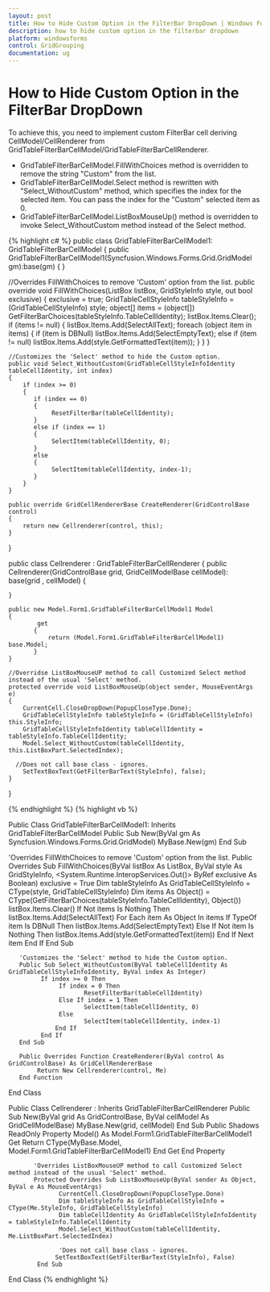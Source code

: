 ```yaml
---
layout: post
title: How to Hide Custom Option in the FilterBar DropDown | Windows Forms | Syncfusion
description: how to hide custom option in the filterbar dropdown
platform: windowsforms
control: GridGrouping
documentation: ug
---
```


# How to Hide Custom Option in the FilterBar DropDown

To achieve this, you need to implement custom FilterBar cell deriving CellModel/CellRenderer from GridTableFilterBarCellModel/GridTableFilterBarCellRenderer.

* GridTableFilterBarCellModel.FillWithChoices method is overridden to remove the string "Custom" from the list.
* GridTableFilterBarCellModel.Select method is rewritten with "Select_WithoutCustom" method, which specifies the index for the selected item. You can pass the index for the "Custom" selected item as 0.
* GridTableFilterBarCellModel.ListBoxMouseUp() method is overridden to invoke Select_WithoutCustom method instead of the Select method.


 
{% highlight c# %}
public class GridTableFilterBarCellModel1: GridTableFilterBarCellModel
{
    public GridTableFilterBarCellModel1(Syncfusion.Windows.Forms.Grid.GridModel gm):base(gm)
    {
    }

//Overrides FillWithChoices to remove 'Custom' option from the list.
    public override void FillWithChoices(ListBox listBox, GridStyleInfo style, out bool exclusive)
    {
       exclusive = true;
       GridTableCellStyleInfo tableStyleInfo = (GridTableCellStyleInfo) style;
       object[] items = (object[]) GetFilterBarChoices(tableStyleInfo.TableCellIdentity);
       listBox.Items.Clear();
       if (items != null)
       {
            listBox.Items.Add(SelectAllText);
            foreach (object item in items)
            {
                 if (item is DBNull)
                 listBox.Items.Add(SelectEmptyText);
                 else if (item != null)
                 listBox.Items.Add(style.GetFormattedText(item));
            }
       }
    }

	//Customizes the 'Select' method to hide the Custom option.
    public void Select_WithoutCustom(GridTableCellStyleInfoIdentity tableCellIdentity, int index)
    {
        if (index >= 0)
        {
           if (index == 0)
           {
                ResetFilterBar(tableCellIdentity);
           }
           else if (index == 1)
           {
                SelectItem(tableCellIdentity, 0); 
           }
           else
           {
                SelectItem(tableCellIdentity, index-1);
           }
        }
    }

    public override GridCellRendererBase CreateRenderer(GridControlBase control)
    {
        return new Cellrenderer(control, this); 
    }
}

public class Cellrenderer : GridTableFilterBarCellRenderer
{
    public Cellrenderer(GridControlBase grid, GridCellModelBase cellModel): base(grid , cellModel)
    {

    }

    public new Model.Form1.GridTableFilterBarCellModel1 Model
    {
            get
           {
               return (Model.Form1.GridTableFilterBarCellModel1) base.Model;
           }
    }

	//Overridse ListBoxMouseUP method to call Customized Select method instead of the usual 'Select' method.
    protected override void ListBoxMouseUp(object sender, MouseEventArgs e)
    {
        CurrentCell.CloseDropDown(PopupCloseType.Done);
        GridTableCellStyleInfo tableStyleInfo = (GridTableCellStyleInfo) this.StyleInfo;
        GridTableCellStyleInfoIdentity tableCellIdentity = tableStyleInfo.TableCellIdentity;
        Model.Select_WithoutCustom(tableCellIdentity, this.ListBoxPart.SelectedIndex);

	  //Does not call base class - ignores. 
        SetTextBoxText(GetFilterBarText(StyleInfo), false);
    }
}

{% endhighlight  %}
{% highlight vb %}

Public Class GridTableFilterBarCellModel1: Inherits GridTableFilterBarCellModel 
       Public Sub New(ByVal gm As Syncfusion.Windows.Forms.Grid.GridModel) 
            MyBase.New(gm) 
       End Sub 

'Overrides FillWithChoices to remove 'Custom' option from the list.
      Public Overrides Sub FillWithChoices(ByVal listBox As ListBox, ByVal style As GridStyleInfo, &lt;System.Runtime.InteropServices.Out()&gt;     ByRef exclusive As Boolean) 
            exclusive = True 
            Dim tableStyleInfo As GridTableCellStyleInfo = CType(style, GridTableCellStyleInfo) 
            Dim items As Object() = CType(GetFilterBarChoices(tableStyleInfo.TableCellIdentity), Object()) 
            listBox.Items.Clear() 
            If Not items Is Nothing Then 
                  listBox.Items.Add(SelectAllText) 
                  For Each item As Object In items 
                        If TypeOf item Is DBNull Then 
                               listBox.Items.Add(SelectEmptyText) 
                        Else If Not item Is Nothing Then 
                               listBox.Items.Add(style.GetFormattedText(item))
                        End If 
                   Next item 
            End If 
       End Sub
  
	   'Customizes the 'Select' method to hide the Custom option. 
       Public Sub Select_WithoutCustom(ByVal tableCellIdentity As GridTableCellStyleInfoIdentity, ByVal index As Integer) 
             If index >= 0 Then 
                  If index = 0 Then 
                         ResetFilterBar(tableCellIdentity) 
                  Else If index = 1 Then 
                         SelectItem(tableCellIdentity, 0) 
                  Else 
                         SelectItem(tableCellIdentity, index-1) 
                 End If 
             End If 
       End Sub 

       Public Overrides Function CreateRenderer(ByVal control As GridControlBase) As GridCellRendererBase 
            Return New Cellrenderer(control, Me) 
       End Function 
End Class 

Public Class Cellrenderer : Inherits GridTableFilterBarCellRenderer 
           Public Sub New(ByVal grid As GridControlBase, ByVal cellModel As GridCellModelBase) 
                 MyBase.New(grid, cellModel) 
           End Sub 
           Public Shadows ReadOnly Property Model() As Model.Form1.GridTableFilterBarCellModel1 
              Get 
                    Return CType(MyBase.Model, Model.Form1.GridTableFilterBarCellModel1) 
              End Get 
           End Property 

		   'Overrides ListBoxMouseUP method to call Customized Select method instead of the usual 'Select' method.
           Protected Overrides Sub ListBoxMouseUp(ByVal sender As Object, ByVal e As MouseEventArgs) 
                  CurrentCell.CloseDropDown(PopupCloseType.Done) 
                  Dim tableStyleInfo As GridTableCellStyleInfo = CType(Me.StyleInfo, GridTableCellStyleInfo) 
                  Dim tableCellIdentity As GridTableCellStyleInfoIdentity = tableStyleInfo.TableCellIdentity 
                  Model.Select_WithoutCustom(tableCellIdentity, Me.ListBoxPart.SelectedIndex) 

				  'Does not call base class - ignores. 
                 SetTextBoxText(GetFilterBarText(StyleInfo), False) 
            End Sub 
End Class
{% endhighlight  %}